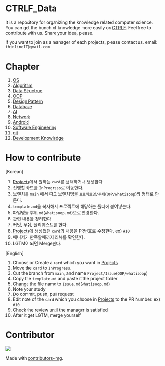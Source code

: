 # CTRLF_Data
It is a repository for organizing the knowledge related computer science.
You can get the bunch of knowledge more easily on [CTRLF](www.google.com).
Feel free to contribute with us. Share your idea, please.

If you want to join as a manager of each projects, please contact us.
email: `thinlineIT@gmail.com`

# Chapter
1. [OS](https://github.com/ThinLineIT/CtrlF_Data/tree/main/OS)
1. [Algorithm](https://github.com/ThinLineIT/CtrlF_Data/tree/main/Algorithm)
1. [Data Structrue](https://github.com/ThinLineIT/CtrlF_Data/tree/main/DataStructrue)
1. [OOP](https://github.com/ThinLineIT/CtrlF_Data/tree/main/OOP)
1. [Design Pattern](https://github.com/ThinLineIT/CtrlF_Data/tree/main/DesignPattern)
1. [Database](https://github.com/ThinLineIT/CtrlF_Data/tree/main/Database)
1. [AI](https://github.com/ThinLineIT/CtrlF_Data/tree/main/AI)
1. [Network](https://github.com/ThinLineIT/CtrlF_Data/tree/main/Network)
1. [Android](https://github.com/ThinLineIT/CtrlF_Data/tree/main/Android)
1. [Software Engineering](https://github.com/ThinLineIT/CtrlF_Data/tree/main/SoftwareEngineering)
1. [git](https://github.com/ThinLineIT/CtrlF_Data/tree/main/git)
1. [Development Knowledge](https://github.com/ThinLineIT/CtrlF_Data/tree/main/DevelopmentKnowledge)


# How to contribute
[Korean]
1. [Projects](https://github.com/ThinLineIT/CTRLF_Data/projects)에서 원하는 `card`를 선택하거나 생성한다.
1. 진행할 카드를 `InProgress`로 이동한다.
1. 브랜치를 `main` 에서 따고 브랜치명을 `프로젝트명/주제`(`OOP/whatisoop`)의 형태로 만든다.
1. `template.md`을 복사해서 프로젝트에 해당하는 폴더에 붙여넣는다.
1. 파일명을 `주제.md`(`whatisoop.md`)으로 변경한다.
1. 관련 내용을 정리한다.
1. 커밋, 푸쉬, 풀리퀘스트를 한다.
1. [Projects](https://github.com/ThinLineIT/CTRLF_Data/projects)에 생성했던 `card`의 내용을 PR번호로 수정한다. ex) `#10`
1. 매니저가 만족할때까지 리뷰를 확인한다.
1. LGTM이 되면 Merge한다.

[English]
1. Choose or Create a `card` which you want in [Projects](https://github.com/ThinLineIT/CTRLF_Data/projects)
1. Move the `card` to `InProgress`.
1. Cut the branch from `main`, and name `Project/Issue`(`OOP/whatisoop`)
1. Copy the `template.md` and paste it the project folder
1. Change the file name to `Issue.md`(`whatisoop.md`)
1. Note your study
1. Do commit, push, pull request
1. Edit note of the `card` which you choose in [Projects](https://github.com/ThinLineIT/CTRLF_Data/projects) to the PR Number. ex) `#10`
1. Check the review until the manager is satisfied
1. After it get LGTM, merge yourself
# Contributor
<a href="https://github.com/ThinLineIT/CTRLF_Data/graphs/contributors">
  <img src="https://contrib.rocks/image?repo=ThinLineIT/CTRLF_Data" />
</a>

Made with [contributors-img](https://contrib.rocks).